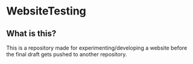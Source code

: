 # WebsiteTesting

##  What is this?
This is a repository made for experimenting/developing a website before the final draft gets pushed to another repository.
